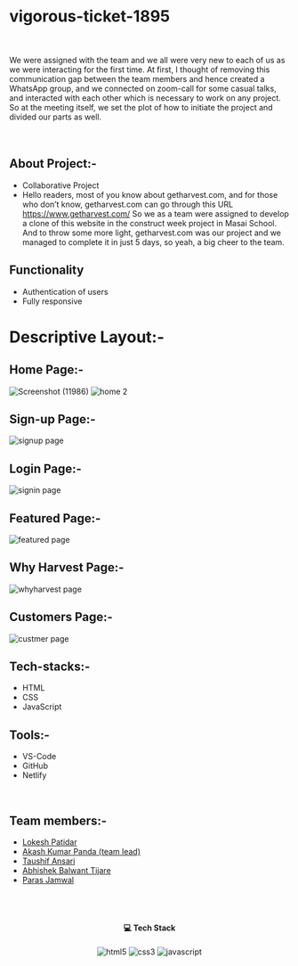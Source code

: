 # vigorous-ticket-1895
<br/>
<br/>
<div>
We were assigned with the team and we all were very new to each of us as we were interacting for the first time. At first, I thought of removing this communication gap between the team members and hence created a WhatsApp group, and we connected on zoom-call for some casual talks, and interacted with each other which is necessary to work on any project. So at the meeting itself, we set the plot of how to initiate the project and divided our parts as well.
</div>
<br/>
<br/>

## About Project:-
 -  Collaborative Project
 -  Hello readers, most of you know about getharvest.com, and for those who don’t know, getharvest.com can go through this URL https://www.getharvest.com/
So we as a team were assigned to develop a clone of this website in the construct week project in Masai School. And to throw some more light, getharvest.com was our project and we managed to complete it in just 5 days, so yeah, a big cheer to the team.

## Functionality
  -  Authentication of users
  -  Fully responsive
 
# Descriptive Layout:-

## Home Page:-
![Screenshot (11986)](https://user-images.githubusercontent.com/105616033/197118421-57fc88be-9ed9-473e-bde4-6c076e15dddb.png)
![home 2](https://user-images.githubusercontent.com/105616033/204087954-53a265d4-a579-465b-b05f-d950cca201e1.png)

## Sign-up Page:-
![signup page](https://user-images.githubusercontent.com/105616033/204088000-957b314e-adc6-48ee-896e-95e454cfc72e.png)

## Login Page:-
![signin page](https://user-images.githubusercontent.com/105616033/204088014-6a775e0a-f376-43fa-94d5-5e844fe611c8.png)

## Featured Page:-
![featured page](https://user-images.githubusercontent.com/105616033/204088034-ef34193f-0f7a-48f4-aa59-25a9e75cc87d.png)

## Why Harvest Page:-
![whyharvest page](https://user-images.githubusercontent.com/105616033/204088076-22fc628c-9ed2-4ff5-af1c-5d1637a86da4.png)

## Customers Page:-
![custmer page](https://user-images.githubusercontent.com/105616033/204088139-d680b68f-939b-4789-ab20-98c2902e784f.png)

## Tech-stacks:-
 - HTML
 - CSS
 - JavaScript
## Tools:-
 - VS-Code
 - GitHub
 - Netlify
 
 
<br/>

## Team members:-
  - [Lokesh Patidar](https://github.com/lokesh-patidar)
  - [Akash Kumar Panda (team lead)](https://github.com/AkashPanda1701)
  - [Taushif Ansari](https://github.com/taushif07)
  - [Abhishek Balwant Tijare](https://github.com/Abhishek8308)
  - [Paras Jamwal](https://github.com/ParasThakur199)


<br/>
<br/>
<h4 align="center">💻 Tech Stack</h4>
 <div align="center">
 <img src="https://img.shields.io/badge/html5-%23E34F26.svg?style=for-the-badge&logo=html5&logoColor=white" align="center" alt="html5">
 <img src = "https://img.shields.io/badge/css3-%231572B6.svg?style=for-the-badge&logo=css3&logoColor=white" align="center" alt="css3">
 <img src="https://img.shields.io/badge/javascript-%23323330.svg?style=for-the-badge&logo=javascript&logoColor=%23F7DF1E"  align="center" alt="javascript" />
</div>

